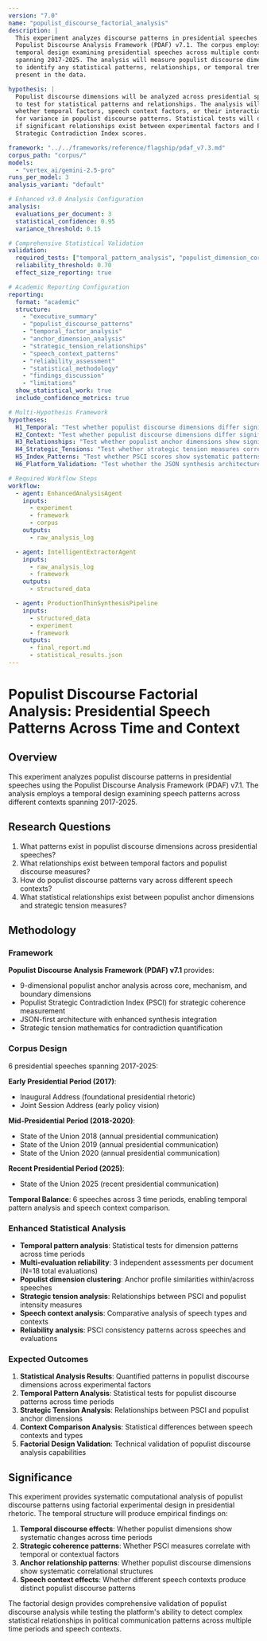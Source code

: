 ```yaml
---
version: "7.0"
name: "populist_discourse_factorial_analysis"
description: |
  This experiment analyzes discourse patterns in presidential speeches using the 
  Populist Discourse Analysis Framework (PDAF) v7.1. The corpus employs a 
  temporal design examining presidential speeches across multiple contexts 
  spanning 2017-2025. The analysis will measure populist discourse dimensions 
  to identify any statistical patterns, relationships, or temporal trends 
  present in the data.

hypothesis: |
  Populist discourse dimensions will be analyzed across presidential speeches 
  to test for statistical patterns and relationships. The analysis will examine 
  whether temporal factors, speech context factors, or their interaction account 
  for variance in populist discourse patterns. Statistical tests will determine 
  if significant relationships exist between experimental factors and Populist 
  Strategic Contradiction Index scores.

framework: "../../frameworks/reference/flagship/pdaf_v7.3.md"
corpus_path: "corpus/"
models:
  - "vertex_ai/gemini-2.5-pro"
runs_per_model: 3
analysis_variant: "default"

# Enhanced v3.0 Analysis Configuration
analysis:
  evaluations_per_document: 3
  statistical_confidence: 0.95
  variance_threshold: 0.15

# Comprehensive Statistical Validation  
validation:
  required_tests: ["temporal_pattern_analysis", "populist_dimension_correlation_matrix", "psci_reliability", "anchor_clustering_analysis", "speech_context_analysis", "tension_pattern_analysis"]
  reliability_threshold: 0.70
  effect_size_reporting: true

# Academic Reporting Configuration
reporting:
  format: "academic"
  structure:
    - "executive_summary"
    - "populist_discourse_patterns"
    - "temporal_factor_analysis"
    - "anchor_dimension_analysis"
    - "strategic_tension_relationships"
    - "speech_context_patterns"
    - "reliability_assessment"
    - "statistical_methodology"
    - "findings_discussion"
    - "limitations"
  show_statistical_work: true
  include_confidence_metrics: true

# Multi-Hypothesis Framework
hypotheses:
  H1_Temporal: "Test whether populist discourse dimensions differ significantly across time periods"
  H2_Context: "Test whether populist discourse dimensions differ significantly between speech contexts"
  H3_Relationships: "Test whether populist anchor dimensions show significant correlational patterns"
  H4_Strategic_Tensions: "Test whether strategic tension measures correlate with populist intensity"
  H5_Index_Patterns: "Test whether PSCI scores show systematic patterns across temporal factors"
  H6_Platform_Validation: "Test whether the JSON synthesis architecture successfully processes populist discourse factorial design with 9-dimensional analysis"

# Required Workflow Steps
workflow:
  - agent: EnhancedAnalysisAgent
    inputs:
      - experiment
      - framework
      - corpus
    outputs:
      - raw_analysis_log

  - agent: IntelligentExtractorAgent
    inputs:
      - raw_analysis_log
      - framework
    outputs:
      - structured_data

  - agent: ProductionThinSynthesisPipeline
    inputs:
      - structured_data
      - experiment
      - framework
    outputs:
      - final_report.md
      - statistical_results.json
---
```


# Populist Discourse Factorial Analysis: Presidential Speech Patterns Across Time and Context

## Overview

This experiment analyzes populist discourse patterns in presidential speeches using the Populist Discourse Analysis Framework (PDAF) v7.1. The analysis employs a temporal design examining speech patterns across different contexts spanning 2017-2025.

## Research Questions

1. What patterns exist in populist discourse dimensions across presidential speeches?
2. What relationships exist between temporal factors and populist discourse measures?
3. How do populist discourse patterns vary across different speech contexts?
4. What statistical relationships exist between populist anchor dimensions and strategic tension measures?

## Methodology

### Framework
**Populist Discourse Analysis Framework (PDAF) v7.1** provides:
- 9-dimensional populist anchor analysis across core, mechanism, and boundary dimensions
- Populist Strategic Contradiction Index (PSCI) for strategic coherence measurement
- JSON-first architecture with enhanced synthesis integration
- Strategic tension mathematics for contradiction quantification

### Corpus Design
6 presidential speeches spanning 2017-2025:

**Early Presidential Period (2017)**:
- Inaugural Address (foundational presidential rhetoric)
- Joint Session Address (early policy vision)

**Mid-Presidential Period (2018-2020)**:
- State of the Union 2018 (annual presidential communication)
- State of the Union 2019 (annual presidential communication)
- State of the Union 2020 (annual presidential communication)

**Recent Presidential Period (2025)**:
- State of the Union 2025 (recent presidential communication)

**Temporal Balance**: 6 speeches across 3 time periods, enabling temporal pattern analysis and speech context comparison.

### Enhanced Statistical Analysis
- **Temporal pattern analysis**: Statistical tests for dimension patterns across time periods
- **Multi-evaluation reliability**: 3 independent assessments per document (N=18 total evaluations)
- **Populist dimension clustering**: Anchor profile similarities within/across speeches
- **Strategic tension analysis**: Relationships between PSCI and populist intensity measures
- **Speech context analysis**: Comparative analysis of speech types and contexts
- **Reliability analysis**: PSCI consistency patterns across speeches and evaluations

### Expected Outcomes
1. **Statistical Analysis Results**: Quantified patterns in populist discourse dimensions across experimental factors
2. **Temporal Pattern Analysis**: Statistical tests for populist discourse patterns across time periods
3. **Strategic Tension Analysis**: Relationships between PSCI and populist anchor dimensions
4. **Context Comparison Analysis**: Statistical differences between speech contexts and types
5. **Factorial Design Validation**: Technical validation of populist discourse analysis capabilities

## Significance

This experiment provides systematic computational analysis of populist discourse patterns using factorial experimental design in presidential rhetoric. The temporal structure will produce empirical findings on:

1. **Temporal discourse effects**: Whether populist dimensions show systematic changes across time periods
2. **Strategic coherence patterns**: Whether PSCI measures correlate with temporal or contextual factors  
3. **Anchor relationship patterns**: Whether populist discourse dimensions show systematic correlational structures
4. **Speech context effects**: Whether different speech contexts produce distinct populist discourse patterns

The factorial design provides comprehensive validation of populist discourse analysis while testing the platform's ability to detect complex statistical relationships in political communication patterns across multiple time periods and speech contexts.